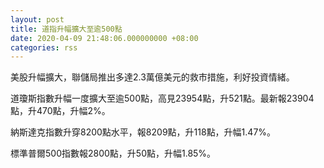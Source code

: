 ```yaml
---
layout: post
title: 道指升幅擴大至逾500點
date: 2020-04-09 21:48:06.000000000 +08:00
categories: rss
---
```


美股升幅擴大，聯儲局推出多達2.3萬億美元的救市措施，利好投資情緒。

道瓊斯指數升幅一度擴大至逾500點，高見23954點，升521點。最新報23904點，升470點，升幅2%。

納斯達克指數升穿8200點水平，報8209點，升118點，升幅1.47%。

標準普爾500指數報2800點，升50點，升幅1.85%。
